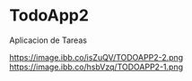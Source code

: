 # TodoApp2
Aplicacion de Tareas

https://image.ibb.co/isZuQV/TODOAPP2-2.png
https://image.ibb.co/hsbVzq/TODOAPP2-1.png
